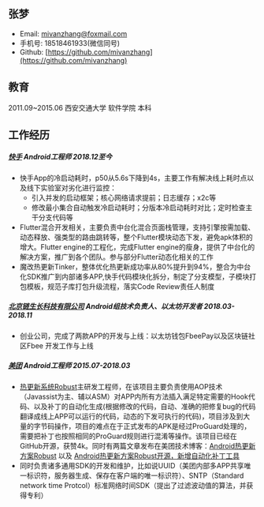 ## 张梦
* Email: mivanzhang@foxmail.com
* 手机号:  18518461933(微信同号)
* Github: [https://github.com/mivanzhang](https://github.com/mivanzhang)

## 教育
2011.09~2015.06   西安交通大学    软件学院 本科

<!--## 技能
* Android Gradle插件开发，主导开发热更新系统[Robust](https://github.com/Meituan-Dianping/Robust)
* 
* Experiened in app architecture.
* Have some experience in Scrum development process and continuous integration on Android.-->

## 工作经历

##### [快手](https://www.kuaishou.com/) Android⼯程师 2018.12⾄今
* 快手App的冷启动耗时，p50从5.6s下降到4s，主要工作有解决线上耗时点以及线下实验室对劣化进行监控：
   *  引入并发的启动框架；核心网络请求提前；日志缓存；x2c等
   *  修改最小集合自动触发冷启动耗时；分版本冷启动耗时对比；定时检查主干分支代码等
* Flutter混合开发相关，主要负责中台化混合⻚⾯栈管理，⽀持引擎按需加载、动态释放、强类型的路由跳转等，整个Flutter模块动态下发，避免apk体积的增⼤。Flutter engine的工程化，完成Flutter engine的瘦身，提供了中台化的解决方案，推广到各个团队。参与部分Flutter动态化相关的工作
* 魔改热更新Tinker，整体优化热更新成功率从80%提升到94%，整合为中台化SDK推⼴到内部诸多APP,快⼿代码模块化拆分，制定了分⽀模型，⼦模块打包模板，规范⼦库打包升级流程，落实Code Review责任⼈制度

##### [北京链生长科技有限公司](https://www.fbee.one/) Android组技术负责人、以太坊开发者 2018.03-2018.11
*  创业公司，完成了两款APP的开发与上线：以太坊钱包FbeePay以及区块链社区Fbee 开发⼯作与上线

##### [美团](https://www.meituan.com/) Android工程师 2015.07-2018.03
* [热更新系统Robust](https://github.com/Meituan-Dianping/Robust)主研发工程师，在该项目主要负责使用AOP技术（Javassist为主、辅以ASM）对APP内所有方法插入满足特定需要的Hook代码、以及补丁的自动化生成(根据修改的代码，自动、准确的把修复bug的代码翻译成线上APP可以运行的代码，动态的下发可执行的代码)，项目涉及到大量的字节码操作，项目的难点在于正式发布的APK是经过ProGuard处理的，需要把补丁也按照相同的ProGuard规则进行混淆等操作。该项目已经在GitHub开源，获赞4k。同时有两篇文章发布在美团技术博客：[Android热更新方案Robust](https://tech.meituan.com/android_robust.html) 以及 [Android热更新方案Robust开源，新增自动化补丁工具](https://tech.meituan.com/android_autopatch.html)
* 同时负责诸多通用SDK的开发和维护，比如说UUID（美团内部多APP共享唯一标识符，服务器生成、保存在客户端的唯一标识符）、SNTP（Standard network time Protcol）标准网络时间SDK（提出了过滤波动值的算法，并获得专利）